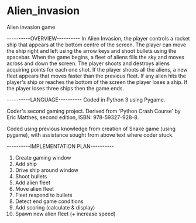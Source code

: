 # Alien_invasion
Alien invasion game

----------OVERVIEW----------
In Alien Invasion, the player controls a rocket ship that appears 
at the bottom centre of the screen. The player can move the ship 
right and left using the arrow keys and shoot bullets using the 
spacebar. When the game begins, a fleet of aliens fills the sky 
and moves across and down the screen. The player shoots and 
destroys aliens acquiring points for each one shot. If the player 
shoots all the aliens, a new fleet appears that moves faster than 
the previous fleet. If any alien hits the player's ship or reaches
the bottom of the screen the player loses a ship. If the player 
loses three ships then the game ends.

----------LANGUAGE----------
Coded in Python 3 using Pygame.

Coder's second gaming project. Derived from 'Python Crash Course'
by Eric Matthes, second edition, ISBN: 978-59327-928-8.

Coded using previous knowledge from creation of Snake game (using
pygame), with assistance sought from above text where coder stuck.

----------IMPLEMENTATION PLAN----------

1. Create gaming window
2. Add ship
3. Drive ship around window
4. Shoot bullets
5. Add alien fleet
6. Move alien fleet
7. Fleet respond to bullets
8. Detect end game conditions
9. Add scoring (calculate & display)
10. Spawn new alien fleet (+ increase speed)
